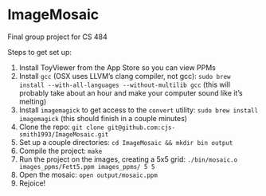# ImageMosaic
Final group project for CS 484

Steps to get set up:
1. Install ToyViewer from the App Store so you can view PPMs
2. Install `gcc` (OSX uses  LLVM’s clang compiler, not gcc): `sudo brew install --with-all-languages --without-multilib gcc` (this will probably take about an hour and make your computer sound like it’s melting)
3. Install `imagemagick` to get access to the `convert` utility: `sudo brew install imagemagick` (this should finish in a couple minutes)
4. Clone the repo: `git clone git@github.com:cjs-smith1993/ImageMosaic.git`
5. Set up a couple directories: `cd ImageMosaic && mkdir bin output`
6. Compile the project: `make`
7. Run the project on the images, creating a 5x5 grid: `./bin/mosaic.o images_ppms/Fett5.ppm images_ppms/ 5 5`
8. Open the mosaic: `open output/mosaic.ppm`
9. Rejoice!